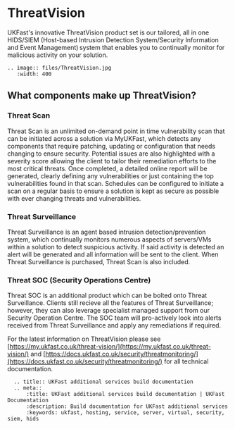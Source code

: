 # ThreatVision
UKFast's innovative ThreatVision product set is our tailored, all in one HIDS/SIEM (Host-based Intrusion Detection System/​Security Information and Event Management) system that enables you to continually monitor for malicious activity on your solution.

```eval_rst
.. image:: files/ThreatVision.jpg
   :width: 400
```

## What components make up ThreatVision?

### Threat Scan
Threat Scan is an unlimited on-demand point in time vulnerability scan that can be initiated across a solution via MyUKFast, which detects any components that require patching, updating or configuration that needs changing to ensure security. Potential issues are also highlighted with a severity score allowing the client to tailor their remediation efforts to the most critical threats. Once completed, a detailed online report will be generated, clearly defining any vulnerabilities or just containing the top vulnerabilities found in that scan. Schedules can be configured to initiate a scan on a regular basis to ensure a solution is kept as secure as possible with ever changing threats and vulnerabilities.

### Threat Surveillance
Threat Surveillance is an agent based intrusion detection/prevention system, which continually monitors numerous aspects of servers/VMs within a solution to detect suspicious activity. If said activity is detected an alert will be generated and all information will be sent to the client. When Threat Surveillance is purchased, Threat Scan is also included.

### Threat SOC (Security Operations Centre)
Threat SOC is an additional product which can be bolted onto Threat Surveillance. Clients still recieve all the features of Threat Surveillance; however, they can also leverage specialist managed support from our Security Operation Centre. The SOC team will pro-actively look into alerts received from Threat Surveillance and apply any remediations if required.

For the latest information on ThreatVision please see [https://my.ukfast.co.uk/threat-vision/](https://my.ukfast.co.uk/threat-vision/) and [https://docs.ukfast.co.uk/security/threatmonitoring/](https://docs.ukfast.co.uk/security/threatmonitoring/) for all technical documentation.

```eval_rst
  .. title:: UKFast additional services build documentation
  .. meta::
      :title: UKFast additional services build documentation | UKFast Documentation
      :description: Build documentation for UKFast additional services
      :keywords: ukfast, hosting, service, server, virtual, security, siem, hids
```
